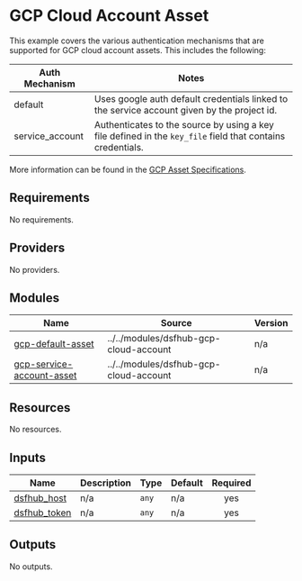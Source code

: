 # GCP Cloud Account Asset

This example covers the various authentication mechanisms that are supported for GCP cloud account assets. This includes the following:

| Auth Mechanism | Notes |
|----------------|-------|
| default | Uses google auth default credentials linked to the service account given by the project id. |
| service_account | Authenticates to the source by using a key file defined in the ``key_file`` field that contains credentials. |

More information can be found in the [GCP Asset Specifications](https://docs.imperva.com/bundle/onboarding-databases-to-sonar-reference-guide/page/GCP-Asset-Specifications_35816171.html).

<!-- BEGIN_TF_DOCS -->
## Requirements

No requirements.

## Providers

No providers.

## Modules

| Name | Source | Version |
|------|--------|---------|
| <a name="module_gcp-default-asset"></a> [gcp-default-asset](#module\_gcp-default-asset) | ../../modules/dsfhub-gcp-cloud-account | n/a |
| <a name="module_gcp-service-account-asset"></a> [gcp-service-account-asset](#module\_gcp-service-account-asset) | ../../modules/dsfhub-gcp-cloud-account | n/a |

## Resources

No resources.

## Inputs

| Name | Description | Type | Default | Required |
|------|-------------|------|---------|:--------:|
| <a name="input_dsfhub_host"></a> [dsfhub\_host](#input\_dsfhub\_host) | n/a | `any` | n/a | yes |
| <a name="input_dsfhub_token"></a> [dsfhub\_token](#input\_dsfhub\_token) | n/a | `any` | n/a | yes |

## Outputs

No outputs.
<!-- END_TF_DOCS -->